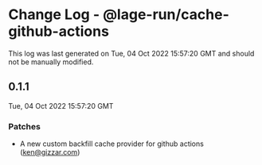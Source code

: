 # Change Log - @lage-run/cache-github-actions

This log was last generated on Tue, 04 Oct 2022 15:57:20 GMT and should not be manually modified.

<!-- Start content -->

## 0.1.1

Tue, 04 Oct 2022 15:57:20 GMT

### Patches

- A new custom backfill cache provider for github actions (ken@gizzar.com)
